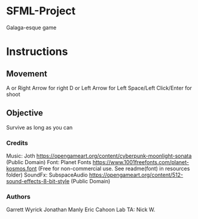 # SFML-Project
Galaga-esque game

# Instructions
## Movement
A or Right Arrow for right
D or Left Arrow for Left
Space/Left Click/Enter for shoot

## Objective
Survive as long as you can


### Credits
Music: Joth https://opengameart.org/content/cyberpunk-moonlight-sonata (Public Domain)
Font: Planet Fonts https://www.1001freefonts.com/planet-kosmos.font (Free for non-commercial use. See readme(font) in resources folder)
SoundFx: SubspaceAudio https://opengameart.org/content/512-sound-effects-8-bit-style (Public Domain)

### Authors
Garrett Wyrick 
Jonathan Manly
Eric Cahoon
Lab TA: Nick W.
